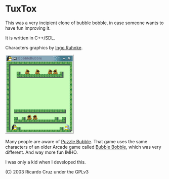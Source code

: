 # TuxTox

This was a very incipient clone of bubble bobble, in case someone wants to have fun improving it.

It is written in C++/SDL.

Characters graphics by [Ingo Ruhnke](https://github.com/Grumbel).

![screenshot](https://github.com/rpmcruz/tuxtox/raw/master/screenshot.png "Screenshot")

Many people are aware of [Puzzle Bubble](https://en.wikipedia.org/wiki/Puzzle_Bobble). That game uses the same characters of an older Arcade game called [Bubble Bobble](https://en.wikipedia.org/wiki/Bubble_Bobble), which was very different. And way more fun IMHO.

I was only a kid when I developed this.

(C) 2003 Ricardo Cruz under the GPLv3

